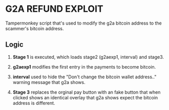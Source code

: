 
# G2A REFUND EXPLOIT

Tampermonkey script that's used to modify the g2a bitcoin address to the scammer's bitcoin address.

## Logic

1. **Stage 1** is executed, which loads stage2 (g2aexp1, interval) and stage3.

2. **g2aexp1** modifies the first entry in the payments to become bitcoin.

3. **interval** used to hide the "Don't change the bitcoin wallet address.." warning message that g2a shows.

4. **Stage 3** replaces the orginal pay button with an fake button that when clicked shows an identical overlay that g2a shows expect the bitcoin address is different.